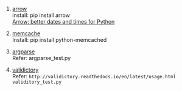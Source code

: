 1. [arrow](http://blog.topspeedsnail.com/archives/6621)  
install:  pip install arrow  
[Arrow: better dates and times for Python](http://arrow.readthedocs.io/en/latest/)  

2. [memcache](http://liluo.org/blog/2011/03/memcached-install-and-using/)  
Install: pip install python-memcached  

3. [argparse](http://blog.xiayf.cn/2013/03/30/argparse/)  
Refer: argparse_test.py  

4. [validictory](https://github.com/jamesturk/validictory)  
Refer: 
`http://validictory.readthedocs.io/en/latest/usage.html`  
`validitory_test.py`  
